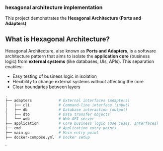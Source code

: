 ### hexagonal architecture implementation

This project demonstrates the **Hexagonal Architecture (Ports and Adapters)**

## What is Hexagonal Architecture?

Hexagonal Architecture, also known as **Ports and Adapters**, is a software architecture pattern that aims to isolate the **application core** (business logic) from **external systems** (like databases, UIs, APIs). This separation enables:

- Easy testing of business logic in isolation
- Flexibility to change external systems without affecting the core
- Clear boundaries between layers

```bash
.
├── adapters            # External interfaces (Adapters)
│   ├── cli             # Command-line interface (input)
│   ├── db              # Database interaction (output)
│   ├── dto             # Data transfer objects
│   └── web             # Web API server
├── application         # Core business logic (Use Cases, Interfaces)
├── cmd                 # Application entry points
├── main.go             # Main entry point
├── docker-compose.yml  # Docker setup

```

`
